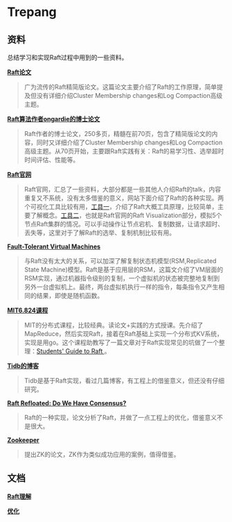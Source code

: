 # Trepang

## 资料
总结学习和实现Raft过程中用到的一些资料。

**[Raft论文](https://raft.github.io/raft.pdf)**
> 广为流传的Raft精简版论文。这篇论文主要介绍了Raft的工作原理，简单提及但没有详细介绍Cluster Membership changes和Log Compaction高级主题。

**[Raft算法作者ongardie的博士论文](https://github.com/ongardie/dissertation/blob/master/book.pdf?raw=true)**
> Raft作者的博士论文，250多页，精髓在前70页，包含了精简版论文的内容，同时又详细介绍了Cluster Membership changes和Log Compaction高级主题。从70页开始，主要跟Raft实践有关：Raft的易学习性、选举超时时间评估、性能等。

**[Raft官网](https://raft.github.io/)**
>Raft官网，汇总了一些资料，大部分都是一些其他人介绍Raft的talk，内容重复又不系统，没有太多借鉴的意义，网站下面介绍了Raft的各种实现。两个可视化工具比较有用，[工具一](http://thesecretlivesofdata.com/raft/)，介绍了Raft大概工具原理，比较简单，主要了解概念。[工具二](https://raft.github.io)，也就是Raft官网的Raft Visualization部分，模拟5个节点Raft集群的情况。可以手动操作让节点宕机、复制数据，让请求超时、丢失等，这里对于了解Raft的选举、复制机制比较有用。

**[Fault-Tolerant Virtual Machines](https://pdos.csail.mit.edu/6.824/papers/vm-ft.pdf)**
> 与Raft没有太大的关系，可以加深了解复制状态机模型(RSM,Replicated State Machine)模型。Raft是基于应用层的RSM，这篇文介绍了VM层面的RSM实现，通过机器指令级别的复制，一个虚拟机的状态被完整地复制到另外一台虚拟机上。最终，两台虚拟机执行一样的指令，每条指令又产生相同的结果，即使是随机函数。

**[MIT6.824课程](https://pdos.csail.mit.edu/6.824/schedule.html)**
> MIT的分布式课程，比较经典。读论文+实践的方式授课。先介绍了MapReduce，然后实现Raft，接着在Raft基础上实现一个分布式KV系统，实现是用go。这个课程助教写了一篇文章对于Raft实现常见的坑做了一个整理：[Students' Guide to Raft ](https://thesquareplanet.com/blog/students-guide-to-raft/)。

**[Tidb的博客](https://pingcap.com/blog-cn/#Raft)**
> Tidb是基于Raft实现，看过几篇博客，有工程上的借鉴意义，但还没有仔细研究。

**[Raft Refloated: Do We Have Consensus?](https://www.cl.cam.ac.uk/~ms705/pub/papers/2015-osr-raft.pdf)**
> Raft的一种实现，论文分析了Raft，并做了一点工程上的优化，借鉴意义不是很大。

**[Zookeeper](https://www.usenix.org/legacy/events/atc10/tech/full_papers/Hunt.pdf)**
> 提出ZK的论文，ZK作为类似成功应用的案例，值得借鉴。

## 文档

**[Raft理解](doc/raft_qa.md)**

**[优化](doc/optimization.md)**
